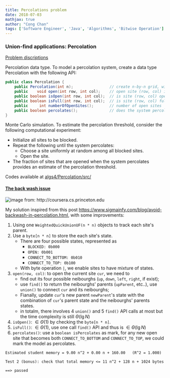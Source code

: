 ```yaml
---
title: Percolations problem
date: 2018-07-03
mathjax: true
author: "Cong Chan"
tags: ['Software Engineer', 'Java', 'Algorithms', 'Bitwise Operation']
---
```

### Union-find applications: Percolation
[Problem discriptions](http://coursera.cs.princeton.edu/algs4/assignments/percolation.html)

Percolation data type. To model a percolation system, create a data type Percolation with the following API:
```java
public class Percolation {
    public Percolation(int n);                // create n-by-n grid, with all sites blocked
    public    void open(int row, int col);    // open site (row, col) if it is not open already
    public boolean isOpen(int row, int col);  // is site (row, col) open?
    public boolean isFull(int row, int col);  // is site (row, col) full?
    public     int numberOfOpenSites();       // number of open sites
    public boolean percolates();              // does the system percolate?
}
```
Monte Carlo simulation. To estimate the percolation threshold, consider the following computational experiment:
- Initialize all sites to be blocked.
- Repeat the following until the system percolates:
    - Choose a site uniformly at random among all blocked sites.
    - Open the site.
- The fraction of sites that are opened when the system percolates provides an estimate of the percolation threshold.

Codes available at [algs4/Percolation/src/](https://github.com/congchan/algs4)
#### [The back wash issue](http://coursera.cs.princeton.edu/algs4/checklists/percolation.html)
![](http://coursera.cs.princeton.edu/algs4/checklists/percolation-backwash.png "image from: http://coursera.cs.princeton.edu")
<!-- more -->
My solution inspired from this post https://www.sigmainfy.com/blog/avoid-backwash-in-percolation.html, with some improvements:
1. Using one `WeightedQuickUnionUF(n * n)` objects to track each site's parent.
2. Use a `byte[n * n]` to store the each site's state.
    - There are four possible states, represented as
        - `BLOCKED: 0b000`
        - `OPEN: 0b001`
        - `CONNECT_TO_BOTTOM: 0b010`
        - `CONNECT_TO_TOP: 0b100`
    - With byte operation `|`, we enable sites to have mixture of states.
3. `open(row, col)`: to open the current site `cur`, we need to
    - find out its four possible neibourghs (`up`, `down`, `left`, `right`, if exist);
    - use `find()` to return the neibourghs' parents (`upParent`, etc..), use `union()` to connect `cur` and its neibourghs;
    - Fianally, update `cur`'s new parent `newParent`'s state with the combination of `cur`'s parent state and the neibourghs' parents states.
    - in totalm, there involves 4 `union()` and 5 `find()` API calls at most but the time complexity is still $\Theta(\lg N)$
4. `isOpen()`: $\in \Theta(1)$ by checking the `byte[n * n]`.
5. `isFull()`: $\in \Theta(1)$, use one call `find()` API and thus is $\in \Theta (\lg N)$
6. `percolates()`: use a `boolean isPercolates` as mark, for any new open site that becomes both `CONNECT_TO_BOTTOM` and `CONNECT_TO_TOP`, we could mark the model as percolates.

```
Estimated student memory = 9.00 n^2 + 0.00 n + 160.00   (R^2 = 1.000)

Test 2 (bonus): check that total memory <= 11 n^2 + 128 n + 1024 bytes

==> passed
```
